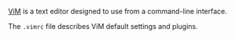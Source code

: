 [ViM](https://en.wikipedia.org/wiki/Vim_(text_editor)) is a text editor designed to use from a command-line interface.

The `.vimrc` file describes ViM default settings and plugins. 
